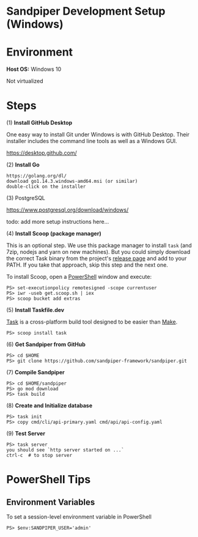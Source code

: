 # Sandpiper Development Setup (Windows)

# Environment

**Host OS:** Windows 10

Not virtualized

# Steps

(1) **Install GitHub Desktop**

One easy way to install Git under Windows is with GitHub Desktop. Their installer includes the command line tools as well as a Windows GUI.

https://desktop.github.com/

(2) **Install Go**

```
https://golang.org/dl/
download go1.14.3.windows-amd64.msi (or similar)
double-click on the installer
```

(3) PostgreSQL

https://www.postgresql.org/download/windows/

todo: add more setup instructions here...

(4) **Install Scoop (package manager)**

This is an optional step. We use this package manager to install `task` (and 7zip, nodejs and yarn on new machines). But you could simply download the correct Task binary from the project's [release page](https://github.com/go-task/task/releases) and add to your PATH. If you take that approach, skip this step and the next one.

To install Scoop, open a [PowerShell](https://docs.microsoft.com/en-us/powershell/) window and execute:

```
PS> set-executionpolicy remotesigned -scope currentuser
PS> iwr -useb get.scoop.sh | iex
PS> scoop bucket add extras
```

(5) **Install Taskfile.dev**

[Task](https://taskfile.dev/#/) is a cross-platform build tool designed to be easier than [Make](https://www.gnu.org/software/make/).

```
PS> scoop install task
```

(6) **Get Sandpiper from GitHub**

```
PS> cd $HOME
PS> git clone https://github.com/sandpiper-framework/sandpiper.git
```

(7) **Compile Sandpiper**

```
PS> cd $HOME/sandpiper
PS> go mod download
PS> task build
```

(8) **Create and Initialize database**

```
PS> task init
PS> copy cmd/cli/api-primary.yaml cmd/api/api-config.yaml
```

(9) **Test Server**

```
PS> task server
you should see `http server started on ...`
ctrl-c  # to stop server
```

# PowerShell Tips

## Environment Variables

To set a session-level environment variable in PowerShell

```
PS> $env:SANDPIPER_USER='admin'
```
